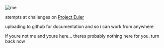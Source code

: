 ![me](https://projecteuler.net/profile/iodityra.png)

atempts at challenges on [Project Euler](https://projecteuler.net/) 

uploading to github for documentation and so i can work from anywhere

if youre not me and youre here... theres probably nothing here for you. turn back now
